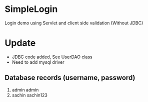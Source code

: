 # SimpleLogin
Login demo using Servlet and client side validation (Without JDBC)

# Update

* JDBC code added, See UserDAO class
* Need to add mysql driver

## Database records (username, password)

1.  admin   admin
2.  sachin  sachin123
